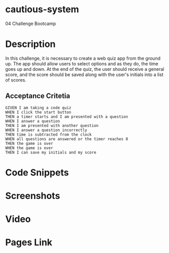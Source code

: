 # cautious-system
04 Challenge Bootcamp

# Description
In this challenge, it is necessary to create a web quiz app from the ground up. The app should allow users to select options and as they do, the time goes up and down. At the end of the quiz, the user should receive a general score, and the score should be saved along with the user's initials into a list of scores.

## Acceptance Critetia
```
GIVEN I am taking a code quiz
WHEN I click the start button
THEN a timer starts and I am presented with a question
WHEN I answer a question
THEN I am presented with another question
WHEN I answer a question incorrectly
THEN time is subtracted from the clock
WHEN all questions are answered or the timer reaches 0
THEN the game is over
WHEN the game is over
THEN I can save my initials and my score
```
# Code Snippets

# Screenshots

# Video

# Pages Link